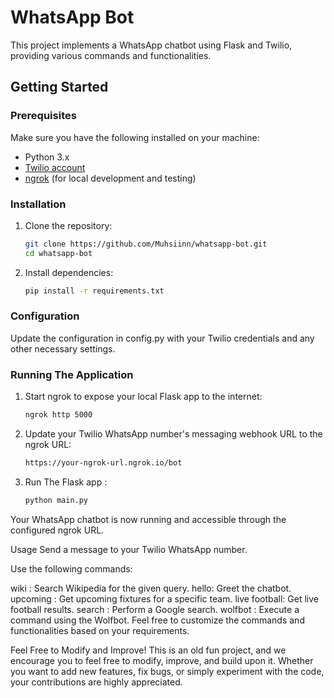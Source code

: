 # WhatsApp Bot

This project implements a WhatsApp chatbot using Flask and Twilio, providing various commands and functionalities.

## Getting Started

### Prerequisites

Make sure you have the following installed on your machine:

- Python 3.x
- [Twilio account](https://www.twilio.com/try-twilio)
- [ngrok](https://ngrok.com/) (for local development and testing)

### Installation

1. Clone the repository:

   ```bash
   git clone https://github.com/Muhsiinn/whatsapp-bot.git
   cd whatsapp-bot

2. Install dependencies:
   ```bash
   pip install -r requirements.txt

### Configuration
Update the configuration in config.py with your Twilio credentials and any other necessary settings.

### Running The Application 

1. Start ngrok to expose your local Flask app to the internet:
   
   ```bash 
   ngrok http 5000

2. Update your Twilio WhatsApp number's messaging webhook URL to the ngrok URL:

   ```bash
   https://your-ngrok-url.ngrok.io/bot

3. Run The Flask app :
   
   ```bash
   python main.py

Your WhatsApp chatbot is now running and accessible through the configured ngrok URL.

Usage
Send a message to your Twilio WhatsApp number.

Use the following commands:

wiki <query>: Search Wikipedia for the given query.
hello: Greet the chatbot.
upcoming <team>: Get upcoming fixtures for a specific team.
live football: Get live football results.
search <query>: Perform a Google search.
wolfbot <command>: Execute a command using the Wolfbot.
Feel free to customize the commands and functionalities based on your requirements.

Feel Free to Modify and Improve!
This is an old fun project, and we encourage you to feel free to modify, improve, and build upon it. Whether you want to add new features, fix bugs, or simply experiment with the code, your contributions are highly appreciated.
